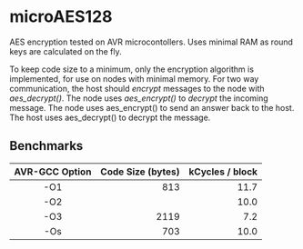# microAES128
AES encryption tested on AVR microcontollers. Uses minimal RAM as round keys are calculated on the fly.

To keep code size to a minimum, only the encryption algorithm is implemented, for use on nodes with minimal memory. For two way communication, the host should _encrypt_ messages to the node with _aes_decrypt()_. The node uses _aes_encrypt()_ to _decrypt_ the incoming message. The node uses aes_encrypt() to send an answer back to the host. The host uses aes_decrypt() to decrypt the message.

## Benchmarks
|AVR-GCC Option|Code Size (bytes)|kCycles / block|
|:--:|--:|--:|
|-O1|813|11.7|
|-O2| |10.0|
|-O3|2119|7.2|
|-Os|703|10.0|
